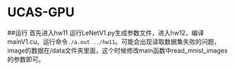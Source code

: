 # UCAS-GPU
##运行
首先进入hw11 运行LeNetV1.py生成参数文件，进入hw12，编译mainV1.cu。运行命令```./a.out ../hw11```。可能会出现读取数据集失败的问题，image的数据在/data文件夹里面，这个时候修改main函数中read_mnist_images的参数即可。
